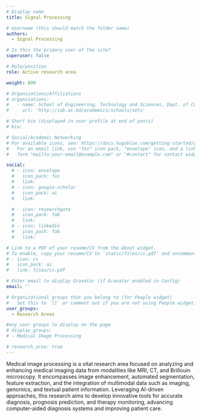 ```yaml
---
# Display name
title: Signal Processing

# Username (this should match the folder name)
authors:
  - Signal Processing

# Is this the primary user of the site?
superuser: false

# Role/position
role: Active research area

weight: 899

# Organizations/Affiliations
# organizations:
#   - name: School of Engineering, Technology and Sciences, Dept. of Computer Scinece & Engineering, Independent University, Bangladesh.
#     url: 'http://iub.ac.bd/academics/schools/sets'

# Short bio (displayed in user profile at end of posts)
# bio:

# Social/Academic Networking
# For available icons, see: https://docs.hugoblox.com/getting-started/page-builder/#icons
#   For an email link, use "fas" icon pack, "envelope" icon, and a link in the
#   form "mailto:your-email@example.com" or "#contact" for contact widget.

social:
  # - icon: envelope
  #   icon_pack: fas
  #   link: 
  # - icon: google-scholar
  #   icon_pack: ai
  #   link: 

  # - icon: researchgate
  #   icon_pack: fab
  #   link:
  # - icon: linkedin
  #   icon_pack: fab
  #   link: 

# Link to a PDF of your resume/CV from the About widget.
# To enable, copy your resume/CV to `static/files/cv.pdf` and uncomment the lines below.
# - icon: cv
#   icon_pack: ai
#   link: files/cv.pdf

# Enter email to display Gravatar (if Gravatar enabled in Config)
email: ''

# Organizational groups that you belong to (for People widget)
#   Set this to `[]` or comment out if you are not using People widget.
user_groups:
  - Research Areas

#any user groups to display on the page
# display_groups:
# - Medical Image Processing

# research_area: true
---
```

Medical image processing is a vital research area focused on analyzing and enhancing medical imaging data from modalities like MRI, CT, and Brillouin microscopy. It encompasses image enhancement, automated segmentation, feature extraction, and the integration of multimodal data such as imaging, genomics, and textual patient information. Leveraging AI-driven approaches, this research aims to develop innovative tools for accurate diagnosis, prognosis prediction, and therapy monitoring, advancing computer-aided diagnosis systems and improving patient care.